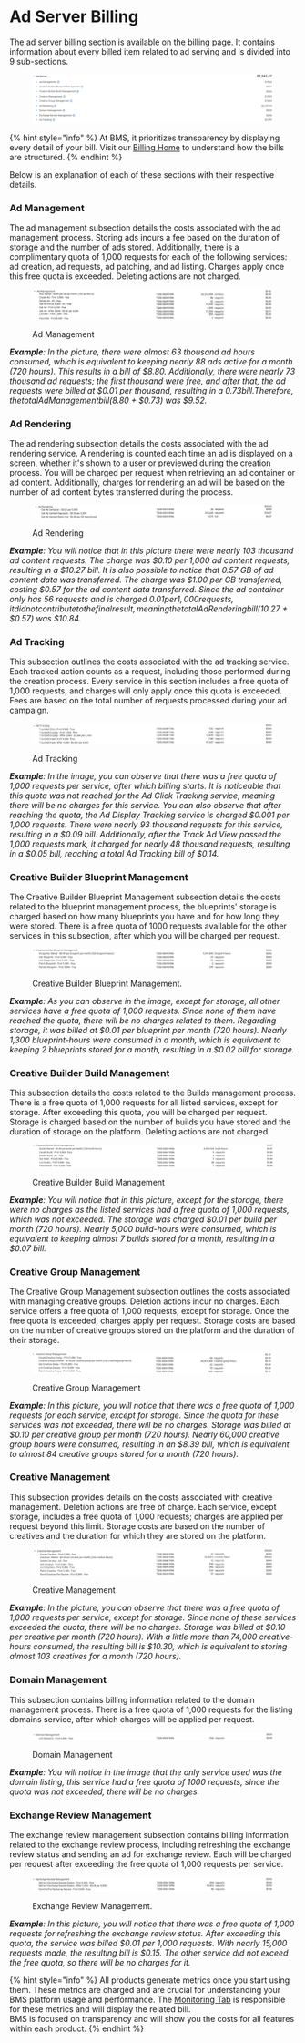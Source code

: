 # Ad Server Billing

The ad server billing section is available on the billing page. It contains information about every billed item related to ad serving and is divided into 9 sub-sections.

<figure><img src="../../.gitbook/assets/image (418).png" alt=""><figcaption></figcaption></figure>

{% hint style="info" %}
At BMS, it prioritizes transparency by displaying every detail of your bill. Visit our [Billing Home](../billing.md) to understand how the bills are structured.
{% endhint %}

Below is an explanation of each of these sections with their respective details.

### Ad Management <a href="#admanagement" id="admanagement"></a>

The ad management subsection details the costs associated with the ad management process. Storing ads incurs a fee based on the duration of storage and the number of ads stored. Additionally, there is a complimentary quota of 1,000 requests for each of the following services: ad creation, ad requests, ad patching, and ad listing. Charges apply once this free quota is exceeded. Deleting actions are not charged.

<figure><img src="../../.gitbook/assets/ad management (1).jpg" alt=""><figcaption><p>Ad Management</p></figcaption></figure>

_**Example**:_ _In the picture, there were almost 63 thousand ad hours consumed, which is equivalent to keeping nearly 88 ads active for a month (720 hours). This results in a bill of $8.80. Additionally, there were nearly 73 thousand ad requests; the first thousand were free, and after that, the ad requests were billed at $0.01 per thousand, resulting in a $0.73 bill. Therefore, the total Ad Management bill ($8.80 + $0.73) was $9.52._

### Ad Rendering <a href="#adrendering" id="adrendering"></a>

The ad rendering subsection details the costs associated with the ad rendering service. A rendering is counted each time an ad is displayed on a screen, whether it's shown to a user or previewed during the creation process. You will be charged per request when retrieving an ad container or ad content. Additionally, charges for rendering an ad will be based on the number of ad content bytes transferred during the process.

<figure><img src="../../.gitbook/assets/rendering (1).jpg" alt=""><figcaption><p>Ad Rendering</p></figcaption></figure>

_**Example**: You will notice that in this picture there were nearly 103 thousand ad content requests. The charge was $0.10 per 1,000 ad content requests, resulting in a $10.27 bill. It is also possible to notice that 0.57 GB of ad content data was transferred. The charge was $1.00 per GB transferred, costing $0.57 for the ad content data transferred. Since the ad container only has 56 requests and is charged $0.01 per 1,000 requests, it did not contribute to the final result, meaning the total Ad Rendering bill ($10.27 + $0.57) was $10.84._

### Ad Tracking <a href="#adtracking" id="adtracking"></a>

This subsection outlines the costs associated with the ad tracking service. Each tracked action counts as a request, including those performed during the creation process. Every service in this section includes a free quota of 1,000 requests, and charges will only apply once this quota is exceeded. Fees are based on the total number of requests processed during your ad campaign.

<figure><img src="../../.gitbook/assets/tracking (1).jpg" alt=""><figcaption><p>Ad Tracking</p></figcaption></figure>

_**Example**: In the image, you can observe that there was a free quota of 1,000 requests per service, after which billing starts. It is noticeable that this quota was not reached for the Ad Click Tracking service, meaning there will be no charges for this service. You can also observe that after reaching the quota, the Ad Display Tracking service is charged $0.001 per 1,000 requests. There were nearly 93 thousand requests for this service, resulting in a $0.09 bill. Additionally, after the Track Ad View passed the 1,000 requests mark, it charged for nearly 48 thousand requests, resulting in a $0.05 bill, reaching a total Ad Tracking bill of $0.14._

### Creative Builder Blueprint Management

The Creative Builder Blueprint Management subsection details the costs related to the blueprint management process, the blueprints' storage is charged based on how many blueprints you have and for how long they were stored. There is a free quota of 1000 requests available for the other services in this subsection, after which you will be charged per request.

<figure><img src="../../.gitbook/assets/Captura de tela 2024-07-29 111134 (1).jpg" alt=""><figcaption><p>Creative Builder Blueprint Management.</p></figcaption></figure>

_**Example**: As you can observe in the image, except for storage, all other services have a free quota of 1,000 requests. Since none of them have reached the quota, there will be no charges related to them. Regarding storage, it was billed at $0.01 per blueprint per month (720 hours). Nearly 1,300 blueprint-hours were consumed in a month, which is equivalent to keeping 2 blueprints stored for a month, resulting in a $0.02 bill for storage._

### Creative Builder Build Management

This subsection details the costs related to the Builds management process. There is a free quota of 1,000 requests for all listed services, except for storage. After exceeding this quota, you will be charged per request. Storage is charged based on the number of builds you have stored and the duration of storage on the platform. Deleting actions are not charged.

<figure><img src="../../.gitbook/assets/image (323) (1).png" alt=""><figcaption><p>Creative Builder Build Management</p></figcaption></figure>

_**Example**: You will notice that in this picture, except for the storage, there were no charges as the listed services had a free quota of 1,000 requests, which was not exceeded. The storage was charged $0.01 per build per month (720 hours). Nearly 5,000 build-hours were consumed, which is equivalent to keeping almost 7 builds stored for a month, resulting in a $0.07 bill._

### Creative Group Management

The Creative Group Management subsection outlines the costs associated with managing creative groups. Deletion actions incur no charges. Each service offers a free quota of 1,000 requests, except for storage. Once the free quota is exceeded, charges apply per request. Storage costs are based on the number of creative groups stored on the platform and the duration of their storage.

<figure><img src="../../.gitbook/assets/creative group management (1).jpg" alt=""><figcaption><p>Creative Group Management</p></figcaption></figure>

_**Example**: In this picture, you will notice that there was a free quota of 1,000 requests for each service, except for storage. Since the quota for these services was not exceeded, there will be no charges. Storage was billed at $0.10 per creative group per month (720 hours). Nearly 60,000 creative group hours were consumed, resulting in an $8.39 bill, which is equivalent to almost 84 creative groups stored for a month (720 hours)._

### Creative Management

This subsection provides details on the costs associated with creative management. Deletion actions are free of charge. Each service, except storage, includes a free quota of 1,000 requests; charges are applied per request beyond this limit. Storage costs are based on the number of creatives and the duration for which they are stored on the platform.

<figure><img src="../../.gitbook/assets/cretive (1).jpg" alt=""><figcaption><p>Creative Management</p></figcaption></figure>

_**Example**: In the picture, you can observe that there was a free quota of 1,000 requests per service, except for storage. Since none of these services exceeded the quota, there will be no charges. Storage was billed at $0.10 per creative per month (720 hours). With a little more than 74,000 creative-hours consumed, the resulting bill is $10.30, which is equivalent to storing almost 103 creatives for a month (720 hours)._

### Domain Management

This subsection contains billing information related to the domain management process. There is a free quota of 1,000 requests for the listing domains service, after which charges will be applied per request.

<figure><img src="../../.gitbook/assets/domain management (1).jpg" alt=""><figcaption><p>Domain Management</p></figcaption></figure>

_**Example**: You will notice in the image that the only service used was the domain listing, this service had a free quota of 1000 requests, since the quota was not exceeded, there will be no charges._

### Exchange Review Management

The exchange review management subsection contains billing information related to the exchange review process, including refreshing the exchange review status and sending an ad for exchange review. Each will be charged per request after exceeding the free quota of 1,000 requests per service.

<figure><img src="../../.gitbook/assets/exchange (1).jpg" alt=""><figcaption><p>Exchange Review Management.</p></figcaption></figure>

_**Example**: In this picture, you will notice that there was a free quota of 1,000 requests for refreshing the exchange review status. After exceeding this quota, the service was billed $0.01 per 1,000 requests. With nearly 15,000 requests made, the resulting bill is $0.15. The other service did not exceed the free quota, so there will be no charges for it._

{% hint style="info" %}
All products generate metrics once you start using them. These metrics are charged and are crucial for understanding your BMS platform usage and performance. The [Monitoring Tab](../monitoring/monitoring-billing.md#metric-monitoring) is responsible for these metrics and will display the related bill.\
BMS is focused on transparency and will show you the costs for all features within each product.
{% endhint %}
